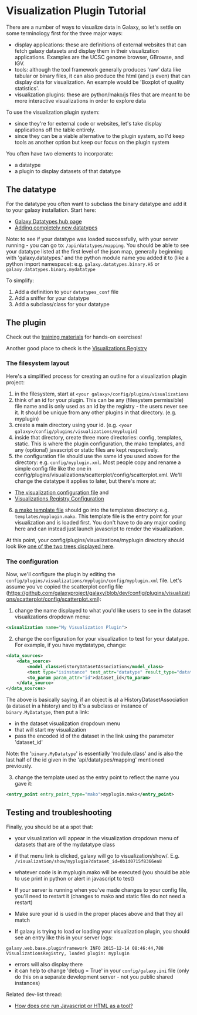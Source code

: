 # Visualization Plugin Tutorial

There are a number of ways to visualize data in Galaxy, so let's settle on some terminology first for the three major ways:

* display applications: these are definitions of external websites that can fetch galaxy datasets and display them in their visualization applications. Examples are the UCSC genome browser, GBrowse, and IGV.
* tools: although the tool framework generally produces 'raw' data like tabular or binary files, it can also produce the html (and js even) that can display data for visualization. An example would be 'Boxplot of quality statistics'.
* visualization plugins: these are python/mako/js files that are meant to be more interactive visualizations in order to explore data

To use the visualization plugin system:

* since they're for external code or websites, let's take display applications off the table entirely.
* since they can be a viable alternative to the plugin system, so I'd keep tools as another option but keep our focus on the plugin system

You often have two elements to incorporate:

* a datatype
* a plugin to display datasets of that datatype

## The datatype

For the datatype you often want to subclass the binary datatype and add it to your galaxy installation. Start here:

* [Galaxy Datatypes hub page](/admin/datatypes/)
* [Adding completely new datatypes](/admin/datatypes/adding-complete-datatypes/)

Note: to see if your datatype was loaded successfully, with your server running - you can go to: `/api/datatypes/mapping`. You should be able to see your datatype listed at the first level of the json map, generally beginning with 'galaxy.datatypes.' and the python module name you added it to (like a python import namespace): e.g. `galaxy.datatypes.binary.H5` or `galaxy.datatypes.binary.mydatatype`

To simplify:

1. Add a definition to your `datatypes_conf` file
2. Add a sniffer for your datatype
3. Add a subclass/class for your datatype

## The plugin

Check out the [training materials](https://training.galaxyproject.org/training-material/topics/dev/) for hands-on exercises!

Another good place to check is the [Visualizations Registry](/visualizations-registry/)

### The filesystem layout

Here's a simplified process for creating an outline for a visualization plugin project:

1. in the filesystem, start at `<your galaxy>/config/plugins/visualizations`
2. think of an id for your plugin. This can be any (filesystem permissible) file name and is only used as an id by the registry - the users never see it. It should be unique from any other plugins in that directory. (e.g. myplugin)
3. create a main directory using your id. (e.g. `<your galaxy>/config/plugins/visualizations/myplugin`)
4. inside that directory, create three more directories: config, templates, static. This is where the plugin configuration, the mako templates, and any (optional) javascript or static files are kept respectively.
5. the configuration file should use the same id you used above for the directory: e.g. `config/myplugin.xml`. Most people copy and rename a simple config file like the one in config/plugins/visualizations/scatterplot/config/scatterplot.xml. We'll change the datatype it applies to later, but there's more at:

  * [The visualization configuration file](/visualizations-registry/#the-visualization-configuration-file) and
  * [Visualizations Registry Configuration](/visualizations-registry/configuration/)

6. [a mako template file](/visualizations-registry/#creating-the-code-and-markup-for-your-visualization) should go into the templates directory: e.g. `templates/myplugin.mako`. This template file is the entry point for your visualization and is loaded first. You don't have to do any major coding here and can instead just launch javascript to render the visualization.

At this point, your config/plugins/visualizations/myplugin directory should look like [one of the two trees displayed here](/visualizations-registry/#configuring-your-visualization-plugin-in-the-visualization_plugins_directory).

### The configuration

Now, we'll configure the plugin by editing the `config/plugins/visualizations/myplugin/config/myplugin.xml` file. Let's assume you've copied the scatterplot config file (https://github.com/galaxyproject/galaxy/blob/dev/config/plugins/visualizations/scatterplot/config/scatterplot.xml):

1. change the name displayed to what you'd like users to see in the dataset visualizations dropdown menu:

```xml
<visualization name="My Visualization Plugin">
```


2. change the configuration for your visualization to test for your datatype. For example, if you have mydatatype, change:

```xml
<data_sources>
    <data_source>
        <model_class>HistoryDatasetAssociation</model_class>
        <test type="isinstance" test_attr="datatype" result_type="datatype">binary.MyDatatype</test>
        <to_param param_attr="id">dataset_id</to_param>
    </data_source>
</data_sources>
```


The above is basically saying, if an object is a) a HistoryDatasetAssociation (a dataset in a history) and b) it's a subclass or instance of `binary.MyDatatype`, then put a link:

* in the dataset visualization dropdown menu
* that will start my visualization
* pass the encoded id of the dataset in the link using the parameter 'dataset_id'

Note: the '`binary.MyDatatype`' is essentially 'module.class' and is also the last half of the id given in the 'api/datatypes/mapping' mentioned previously.

3. change the template used as the entry point to reflect the name you gave it:

```xml
<entry_point entry_point_type="mako">myplugin.mako</entry_point>
```


## Testing and troubleshooting

Finally, you should be at a spot that:

* your visualization will appear in the visualization dropdown menu of datasets that are of the mydatatype class
* if that menu link is clicked, galaxy will go to visualization/show/<your plugin id>. E.g. `/visualization/show/myplugin?dataset_id=0b1d0715f8366ea8`
* whatever code is in myplugin.mako will be executed (you should be able to use print in python or alert in javascript to test)

* If your server is running when you've made changes to your config file, you'll need to restart it (changes to mako and static files do not need a restart)
* Make sure your id is used in the proper places above and that they all match
* If galaxy is trying to load or loading your visualization plugin, you should see an entry like this in your server logs:

```
galaxy.web.base.pluginframework INFO 2015-12-14 08:46:44,788 VisualizationsRegistry, loaded plugin: myplugin
```

* errors will also display there
* it can help to change 'debug = True' in your `config/galaxy.ini` file (only do this on a separate development server - not you public shared instances)

Related dev-list thread:

* [How does one run Javascript or HTML as a tool?](https://lists.galaxyproject.org/archives/list/galaxy-dev@lists.galaxyproject.org/thread/OMELXBD5NIIIXU3BGVKXWCU72UBRQ7S7/#O6VEGILHS2AZPGAAZUO6UW43L2VRD47O)
